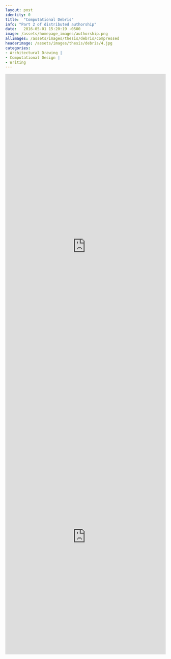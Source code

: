 ```yaml
---
layout: post
identity: 0
title:  "Computational Debris"
info: "Part 2 of distributed authorship"
date:   2016-05-01 15:20:19 -0500
image: /assets/homepage_images/authorship.png
allimages: /assets/images/thesis/debris/compressed
headerimage: /assets/images/thesis/debris/4.jpg
categories:
- Architectural Drawing |
- Computational Design |
- Writing
---
```


<iframe width="100%" height="1080px" src="https://www.yumpu.com/en/embed/view/t3GU6hZnNPq7V4lS" frameborder="0" allowfullscreen="true"  allowtransparency="true"></iframe>

<iframe width="100%" height="738px" src="https://www.yumpu.com/en/embed/view/lRy7QvI10OieWxG5" frameborder="0" allowfullscreen="true"  allowtransparency="true"></iframe>